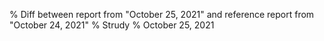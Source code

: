 % Diff between report from "October 25, 2021" and reference report from "October 24, 2021"
% Strudy
% October 25, 2021



